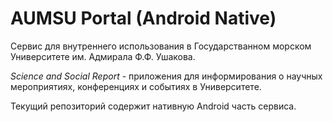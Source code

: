 # AUMSU Portal (Android Native)

Сервис для внутреннего использования в Государстванном морском Университете им. Адмирала Ф.Ф. Ушакова.

_Science and Social Report_ - приложения для информирования о научных мероприятиях, конференциях
и событиях в Университете.

Текущий репозиторий содержит нативную Android часть сервиса.
